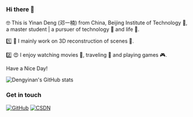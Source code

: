 ### Hi there 👋

🤓 This is Yinan Deng (邓一楠) from China, Beijing Institute of Technology :school:, a master student | a pursuer of technology :rocket: and life :wine_glass:.


:one: :construction_worker: I mainly work on 3D reconstruction of scenes :triangular_ruler:.

:two: :heart_eyes: I enjoy watching movies :movie_camera:, traveling :palm_tree: and playing games :video_game:.

Have a Nice Day!

![Dengyinan's GitHub stats](https://github-readme-stats.vercel.app/api?username=BIT-DYN&show_icons=true&icon_color=CE1D2D&text_color=718096&bg_color=ffffff)

### Get in touch

[![GitHub](https://img.shields.io/badge/GitHub-grey?logo=github)](https://github.com/BIT-DYN)
[![CSDN](https://img.shields.io/badge/csdn-orange)](https://blog.csdn.net/weixin_43807148?type=blog)

